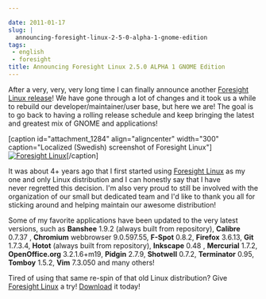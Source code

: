 ```yaml
---

date: 2011-01-17
slug: |
  announcing-foresight-linux-2-5-0-alpha-1-gnome-edition
tags:
 - english
 - foresight
title: Announcing Foresight Linux 2.5.0 ALPHA 1 GNOME Edition
---
```


After a very, very, very long time I can finally announce another
[Foresight Linux release](http://wp.me/pEMZT-ao)! We have gone through a
lot of changes and it took us a while to rebuild our
developer/maintainer/user base, but here we are! The goal is to go back
to having a rolling release schedule and keep bringing the latest and
greatest mix of GNOME and applications!

\[caption id="attachment_1284" align="aligncenter" width="300"
caption="Localized (Swedish) screenshot of Foresight
Linux"\][![Foresight
Linux](http://www.ogmaciel.com/wp-content/uploads/2011/01/FL-desktop-2-300x187.png)](http://www.ogmaciel.com/wp-content/uploads/2011/01/FL-desktop-2.png)\[/caption\]

It was about 4+ years ago that I first started using [Foresight
Linux](http://www.foresightlinux.org) as my one and only Linux
distribution and I can honestly say that I have never regretted this
decision. I'm also very proud to still be involved with the organization
of our small but dedicated team and I'd like to thank you all for
sticking around and helping maintain our awesome distribution!

Some of my favorite applications have been updated to the very latest
versions, such as **Banshee** 1.9.2 (always built from repository),
**Calibre** 0.7.37 , **Chromium** webbrowser 9.0.597.55, **F-Spot**
0.8.2, **Firefox** 3.6.13, **Git** 1.7.3.4, **Hotot** (always built from
repository), **Inkscape** 0.48 , **Mercurial** 1.7.2, **OpenOffice.org**
3.2.1.6+m19, **Pidgin** 2.7.9, **Shotwell** 0.7.2, **Terminator** 0.95,
**Tomboy** 1.5.2, **Vim** 7.3.050 and many others!

Tired of using that same re-spin of that old Linux distribution? Give
[Foresight Linux](http://www.foresightlinux.org) a try!
[Download](http://www.foresightlinux.org/download/) it today!

